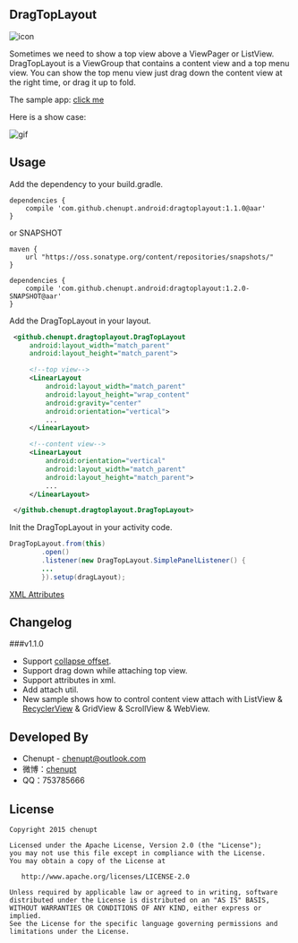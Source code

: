 DragTopLayout
---
![icon](https://raw.githubusercontent.com/chenupt/DragTopLayout/master/imgs/icon.png)


Sometimes we need to show a top view above a ViewPager or ListView. DragTopLayout is a ViewGroup that contains a content view and a top menu view. You can show the top menu view just drag down the content view at the right time, or drag it up to fold.



The sample app: [click me](https://github.com/chenupt/DragTopLayout/raw/master/imgs/sample-debug-1.1.0.apk)

Here is a show case: 

![gif](https://raw.githubusercontent.com/chenupt/DragTopLayout/master/imgs/dragtop_1.1.0.gif)

Usage
---
Add the dependency to your build.gradle.

```
dependencies {
    compile 'com.github.chenupt.android:dragtoplayout:1.1.0@aar'
}
```

or SNAPSHOT

```
maven {
    url "https://oss.sonatype.org/content/repositories/snapshots/"
}

dependencies {
    compile 'com.github.chenupt.android:dragtoplayout:1.2.0-SNAPSHOT@aar'
}
```

Add the DragTopLayout in your layout.

```xml
 <github.chenupt.dragtoplayout.DragTopLayout
     android:layout_width="match_parent"
     android:layout_height="match_parent">

     <!--top view-->
     <LinearLayout
         android:layout_width="match_parent"
         android:layout_height="wrap_content"
         android:gravity="center"
         android:orientation="vertical">
         ...
     </LinearLayout>

     <!--content view-->
     <LinearLayout
         android:orientation="vertical"
         android:layout_width="match_parent"
         android:layout_height="match_parent">
         ...
     </LinearLayout>

 </github.chenupt.dragtoplayout.DragTopLayout>
```
Init the DragTopLayout in your activity code.
```java
DragTopLayout.from(this)
        .open()
        .listener(new DragTopLayout.SimplePanelListener() {
        ...
        }).setup(dragLayout);
```
[XML Attributes](https://github.com/chenupt/DragTopLayout/blob/dev/library/src/main/res/values/attrs.xml)

Changelog
---
###v1.1.0
 * Support [collapse offset](https://github.com/chenupt/DragTopLayout/issues/2).
 * Support drag down while attaching top view.
 * Support attributes in xml.
 * Add attach util.
 * New sample shows how to control content view attach with ListView & [RecyclerView](https://github.com/chenupt/DragTopLayout/issues/3) & GridView & ScrollView & WebView.
 

Developed By
---
 * Chenupt - <chenupt@outlook.com> 
 * 微博：[chenupt](http://weibo.com/p/1005052159173535/home)
 * QQ：753785666

License
---

    Copyright 2015 chenupt

    Licensed under the Apache License, Version 2.0 (the "License");
    you may not use this file except in compliance with the License.
    You may obtain a copy of the License at

       http://www.apache.org/licenses/LICENSE-2.0

    Unless required by applicable law or agreed to in writing, software
    distributed under the License is distributed on an "AS IS" BASIS,
    WITHOUT WARRANTIES OR CONDITIONS OF ANY KIND, either express or implied.
    See the License for the specific language governing permissions and
    limitations under the License.

